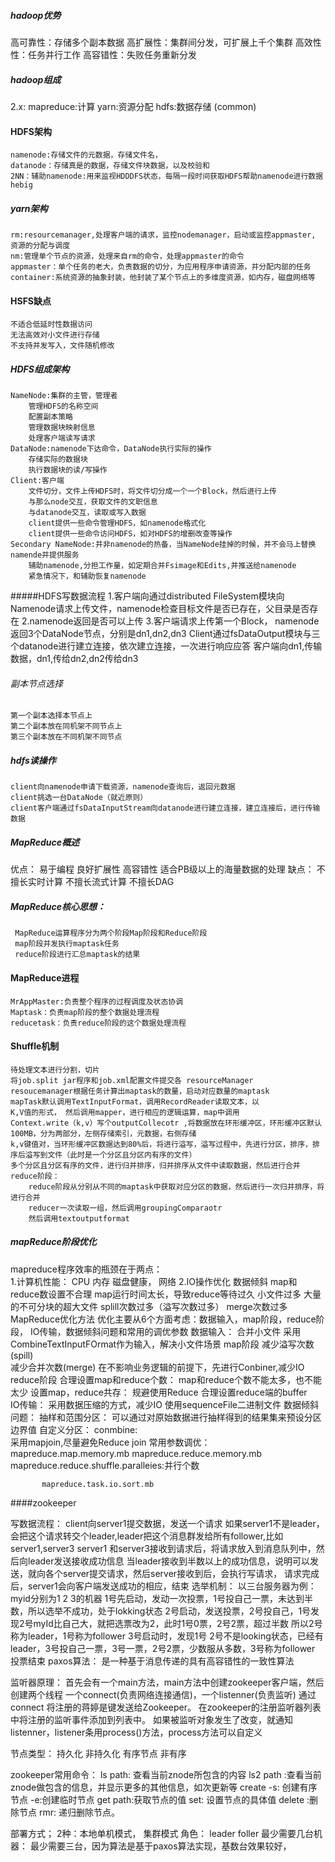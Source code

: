 ##### hadoop优势
高可靠性：存储多个副本数据
高扩展性：集群间分发，可扩展上千个集群
高效性性：任务并行工作
高容错性：失败任务重新分发

##### hadoop组成
2.x:
    mapreduce:计算
    yarn:资源分配
    hdfs:数据存储
    (common)

#### HDFS架构
    namenode:存储文件的元数据，存储文件名，
    datanode：存储真是的数据，存储文件块数据，以及校验和
    2NN：辅助namenode:用来监视HDDDFS状态，每隔一段时间获取HDFS帮助namenode进行数据hebig
    
##### yarn架构
    rm:resourcemanager,处理客户端的请求，监控nodemanager，启动或监控appmaster, 资源的分配与调度
    nm:管理单个节点的资源，处理来自rm的命令，处理appmaster的命令
    appmaster：单个任务的老大，负责数据的切分，为应用程序申请资源，并分配内部的任务
    container:系统资源的抽象封装，他封装了某个节点上的多维度资源，如内存，磁盘网络等
    
    
#### HSFS缺点
    不适合低延时性数据访问
    无法高效对小文件进行存储
    不支持并发写入，文件随机修改
    
##### HDFS组成架构
    NameNode:集群的主管，管理者
        管理HDFS的名称空间
        配置副本策略
        管理数据块映射信息
        处理客户端读写请求
    DataNode:namenode下达命令，DataNode执行实际的操作
        存储实际的数据块
        执行数据块的读/写操作
    Client:客户端
        文件切分，文件上传HDFS时，将文件切分成一个一个Block，然后进行上传
        与那么node交互，获取文件的文职信息
        与datanode交互，读取或写入数据
        client提供一些命令管理HDFS，如namenode格式化
        client提供一些命令访问HDFS，如对HDFS的增删改查等操作
    Secondary NameNode:并非namenode的热备，当NameNode挂掉的时候，并不会马上替换
    namende并提供服务
        辅助namenode,分担工作量，如定期合并Fsimage和Edits,并推送给namenode
        紧急情况下，和辅助恢复namenode

#####HDFS写数据流程
    1.客户端向通过distributed FileSystem模块向Namenode请求上传文件，namenode检查目标文件是否已存在，父目录是否存在
    2.namenode返回是否可以上传
    3.客户端请求上传第一个Block，
    namenode返回3个DataNode节点，分别是dn1,dn2,dn3
    Client通过fsDataOutput模块与三个datanode进行建立连接，依次建立连接，一次进行响应应答
    客户端向dn1,传输数据，dn1,传给dn2,dn2传给dn3
###### 副本节点选择
    第一个副本选择本节点上
    第二个副本放在同机架不同节点上
    第三个副本放在不同机架不同节点
##### hdfs读操作
    client向namenode申请下载资源，namenode查询后，返回元数据
    client挑选一台DataNode（就近原则）
    client客户端通过fsDataInputStream向datanode进行建立连接，建立连接后，进行传输数据

##### MapReduce概述
优点：
    易于编程
    良好扩展性
    高容错性
    适合PB级以上的海量数据的处理
缺点：
    不擅长实时计算
    不擅长流式计算
    不擅长DAG
##### MapReduce核心思想：
     MapReduce运算程序分为两个阶段Map阶段和Reduce阶段
     map阶段并发执行maptask任务
     reduce阶段进行汇总maptask的结果
#### MapReduce进程 
    MrAppMaster:负责整个程序的过程调度及状态协调
    Maptask：负责map阶段的整个数据处理流程
    reducetask：负责reduce阶段的这个数据处理流程    

#### Shuffle机制           
    待处理文本进行分割，切片
    将job.split jar程序和job.xml配置文件提交各 resourceManager
    resoucemanager根据任务计算出maptask的数量，启动对应数量的maptask
    mapTask默认调用TextInputFormat，调用RecordReader读取文本，以
    K,V值的形式， 然后调用mapper，进行相应的逻辑运算，map中调用
    Context.write（k,v）写个outputCollecotr ,将数据放在环形缓冲区，环形缓冲区默认100MB，分为两部分，左侧存储索引，元数据，右侧存储
    k,v键值对，当环形缓冲区数据达到80%后，将进行溢写，溢写过程中，先进行分区，排序，排序后溢写到文件（此时是一个分区且分区内有序的文件）
    多个分区且分区有序的文件，进行归并排序，归并排序从文件中读取数据，然后进行合并
    reduce阶段：
        reduce阶段从分别从不同的maptask中获取对应分区的数据，然后进行一次归并排序，将进行合并
        reducer一次读取一组，然后调用groupingComparaotr
        然后调用textoutputformat
        
##### mapReduce阶段优化
mapreduce程序效率的瓶颈在于两点：        
    1.计算机性能：
        CPU 内存 磁盘健康， 网络
    2.IO操作优化
        数据倾斜
        map和reduce数设置不合理
        map运行时间太长，导致reduce等待过久
        小文件过多
        大量的不可分块的超大文件
        splill次数过多（溢写次数过多）
        merge次数过多
MapReduce优化方法
    优化主要从6个方面考虑：数据输入，map阶段，reduce阶段， IO传输，数据倾斜问题和常用的调优参数
    数据输入：
        合并小文件
        采用CombineTextInputFOrmat作为输入，解决小文件场景
    map阶段
        减少溢写次数(spill)            
        减少合并次数(merge)
        在不影响业务逻辑的前提下，先进行Conbiner,减少IO
    reduce阶段
        合理设置map和reduce个数：
            map和reduce个数不能太多，也不能太少
         设置map，reduce共存：
         规避使用Reduce
         合理设置reduce端的buffer      
    IO传输：
        采用数据压缩的方式，减少IO
        使用sequenceFile二进制文件
    数据倾斜问题：
        抽样和范围分区：
            可以通过对原始数据进行抽样得到的结果集来预设分区边界值
        自定义分区：
        conmbine:   
        采用mapjoin,尽量避免Reduce join 
    常用参数调优：
           mapreduce.map.memory.mb
           mapreduce.reduce.memory.mb
           mapreduce.reduce.shuffle.paralleies:并行个数
             
           mapreduce.task.io.sort.mb         


####zookeeper

写数据流程：
    client向server1提交数据，发送一个请求
    如果server1不是leader，会把这个请求转交个leader,leader把这个消息群发给所有follower,比如server1,server3
    server1 和server3接收到请求后，将请求放入到消息队列中，然后向leader发送接收成功信息
    当leader接收到半数以上的成功信息，说明可以发送，就向各个server提交请求，然后server接收到后，会执行写请求，
    请求完成后，server1会向客户端发送成功的相应，结束
选举机制：
    以三台服务器为例：
    myid分别为1 2 3的机器
    1号先启动，发动一次投票，1号投自己一票，未达到半数，所以选举不成功，处于lokking状态
    2号启动，发送投票，2号投自己，1号发现2号myId比自己大，就把选票改为2，此时1号0票，2号2票，超过半数
    所以2号称为leader，1号称为follower
    3号启动时，发现1号 2号不是looking状态，已经有leader，3号投自己一票，3号一票，2号2票，少数服从多数，3号称为follower
    投票结束
paxos算法：
    是一种基于消息传递的具有高容错性的一致性算法

监听器原理：
    首先会有一个main方法，main方法中创建zookeeper客户端，然后创建两个线程
    一个connect(负责网络连接通信)，一个listenner(负责监听)
    通过connect 将注册的蒋婷是键发送给Zookeeper。
    在zookeeper的注册监听器列表中将注册的监听事件添加到列表中。
    如果被监听对象发生了改变，就通知listenner，listener条用process()方法，process方法可以自定义

节点类型：
    持久化
    非持久化
    有序节点
    非有序        
    
zookeeper常用命令：
ls path: 查看当前znode所包含的内容
ls2 path :查看当前znode做包含的信息，并显示更多的其他信息，如次更新等
create -s: 创建有序节点
        -e:创建临时节点
get path:获取节点的值
set: 设置节点的具体值
delete :删除节点
rmr: 递归删除节点。
    
部署方式；
    2种：本地单机模式， 集群模式
角色：
    leader foller
最少需要几台机器：
    最少需要三台，因为算法是基于paxos算法实现，基数台效果较好，    
        